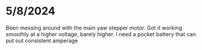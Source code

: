# 5/8/2024
Been messing around with the main yaw stepper motor. Got it working smoothly at a higher voltage, barely higher. I need a pocket battery that can put out consistent amperage